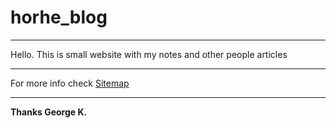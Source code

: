 # horhe_blog
--------

Hello.
This is small website with my notes and other people articles

--------

For more info check [Sitemap](./site_map.md)

--------
**Thanks 
George K.**